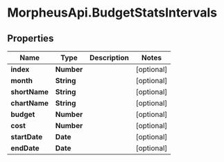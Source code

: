 # MorpheusApi.BudgetStatsIntervals

## Properties

Name | Type | Description | Notes
------------ | ------------- | ------------- | -------------
**index** | **Number** |  | [optional] 
**month** | **String** |  | [optional] 
**shortName** | **String** |  | [optional] 
**chartName** | **String** |  | [optional] 
**budget** | **Number** |  | [optional] 
**cost** | **Number** |  | [optional] 
**startDate** | **Date** |  | [optional] 
**endDate** | **Date** |  | [optional] 


